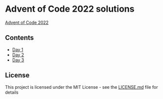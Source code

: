 # Advent of Code 2022 solutions

[Advent of Code 2022](https://adventofcode.com)

## Contents

- [Day 1](src/day_01.clj)
- [Day 2](src/day_02.clj)
- [Day 3](src/day_03.clj)

## License

This project is licensed under the MIT License - see the [LICENSE.md](LICENSE.md) file for details
